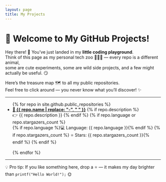 ```yaml
---
layout: page
title: My Projects
---
```


# 🚀 Welcome to My GitHub Projects!

Hey there! 👋 You’ve just landed in my **little coding playground**.  
Think of this page as my personal tech zoo 🦁🐒🐢 — every repo is a different animal,  
some are cute experiments, some are wild side projects, and a few might actually be useful. 😏  

Here’s the treasure map 🗺️ to all my public repositories.  
Feel free to click around — you never know what you’ll discover! ✨

---

<ul>
{% for repo in site.github.public_repositories %}
  <li>
    <strong><a href="{{ repo.html_url }}" target="_blank">🎯 {{ repo.name | replace: "-", " " }}</a></strong>
    {% if repo.description %}
      <br>👉 {{ repo.description }}
    {% endif %}
    {% if repo.language or repo.stargazers_count %}
      <br>
      {% if repo.language %}💻 Language: {{ repo.language }}{% endif %}
      {% if repo.stargazers_count %} ⭐ Stars: {{ repo.stargazers_count }}{% endif %}
    {% endif %}
    <br><br>
  </li>
{% endfor %}
</ul>

---

💡 Pro tip: If you like something here, drop a ⭐ — it makes my day brighter than `printf("Hello World!");` 🌞  
